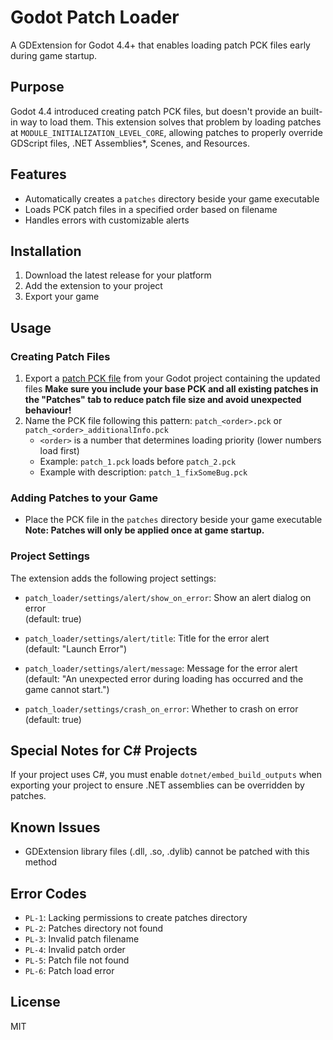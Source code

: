 
# Godot Patch Loader

A GDExtension for Godot 4.4+ that enables loading patch PCK files early during game startup.

## Purpose

Godot 4.4 introduced creating patch PCK files, but doesn't provide an built-in way to load them. This extension solves that problem by loading patches at `MODULE_INITIALIZATION_LEVEL_CORE`, allowing patches to properly override GDScript files, .NET Assemblies*, Scenes, and Resources.

## Features

- Automatically creates a `patches` directory beside your game executable
- Loads PCK patch files in a specified order based on filename
- Handles errors with customizable alerts

## Installation

1. Download the latest release for your platform
2. Add the extension to your project
3. Export your game

## Usage

### Creating Patch Files

1. Export a [patch PCK file](https://docs.godotengine.org/en/stable/tutorials/export/exporting_pcks.html) from your Godot project containing the updated files
**Make sure you include your base PCK and all existing patches in the "Patches" tab to reduce patch file size and avoid unexpected behaviour!**
2. Name the PCK file following this pattern: `patch_<order>.pck` or `patch_<order>_additionalInfo.pck`
   - `<order>` is a number that determines loading priority (lower numbers load first)
   - Example: `patch_1.pck` loads before `patch_2.pck`
   - Example with description: `patch_1_fixSomeBug.pck`

### Adding Patches to your Game
- Place the PCK file in the `patches` directory beside your game executable **Note: Patches will only be applied once at game startup.** 

### Project Settings

The extension adds the following project settings:

- `patch_loader/settings/alert/show_on_error`: Show an alert dialog on error   
(default: true)  

- `patch_loader/settings/alert/title`: Title for the error alert  
(default: "Launch Error")  

- `patch_loader/settings/alert/message`: Message for the error alert  
(default: "An unexpected error during loading has occurred and the game cannot start.")  

- `patch_loader/settings/crash_on_error`: Whether to crash on error  
(default: true)

## Special Notes for C# Projects

If your project uses C#, you must enable `dotnet/embed_build_outputs` when exporting your project to ensure .NET assemblies can be overridden by patches.

## Known Issues

- GDExtension library files (.dll, .so, .dylib) cannot be patched with this method

## Error Codes

- `PL-1`: Lacking permissions to create patches directory
- `PL-2`: Patches directory not found
- `PL-3`: Invalid patch filename
- `PL-4`: Invalid patch order
- `PL-5`: Patch file not found
- `PL-6`: Patch load error

## License
MIT